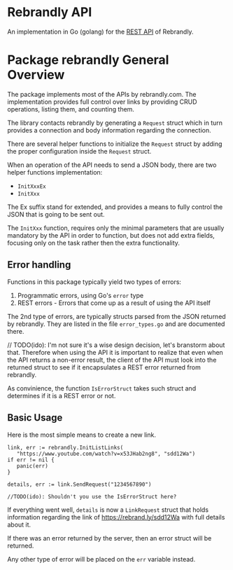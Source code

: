 Rebrandly API
=============

An implementation in Go (golang) for the [REST API](https://developers.rebrandly.com/docs/) of Rebrandly.


Package rebrandly General Overview
===================================

The package implements most of the APIs by rebrandly.com.
The implementation provides full control over links by providing CRUD operations, listing them, and counting them.

The library contacts rebrandly by generating a `Request` struct which in turn provides a connection and body information regarding the connection.

There are several helper functions to initialize the `Request` struct by
adding the proper configuration inside the `Request` struct.

When an operation of the API needs to send a JSON body, there are two helper
functions implementation:
  * `InitXxxEx`
  * `InitXxx`

The Ex suffix stand for extended, and provides a means to fully control the
JSON that is going to be sent out.

The `InitXxx` function, requires only the minimal parameters that are usually
mandatory by the API in order to function, but does not add extra fields,
focusing only on the task rather then the extra functionality.


Error handling
----------------

Functions in this package typically yield two types of errors:
   1. Programmatic errors, using Go's `error` type
   2. REST errors - Errors that come up as a result of using the API itself

The 2nd type of errors, are typically structs parsed from the JSON returned by rebrandly.
They are listed in the file `error_types.go` and are documented there.

// TODO(ido): I'm not sure it's a wise design decision, let's branstorm about that. 
Therefore when using the API it is important to realize that even when the API returns a non-error result, the client of the API must look into the returned struct to see if it encapsulates a REST error returned from rebrandly. 

As convinience, the function `IsErrorStruct` takes such struct and determines if it is a REST error or not.

Basic Usage
-----------

Here is the most simple means to create a new link.

    link, err := rebrandly.InitListLinks(
       "https://www.youtube.com/watch?v=x53JHab2ng8", "sdd12Wa")
    if err != nil {
       panic(err)
    }
  
    details, err := link.SendRequest("1234567890")
    
    //TODO(ido): Shouldn't you use the IsErrorStruct here?

If everything went well, `details` is now a `LinkRequest` struct that
holds information regarding the link of https://rebrand.ly/sdd12Wa
with full details about it.

If there was an error returned by the server, then an error struct will be
returned.

Any other type of error will be placed on the `err` variable instead.
